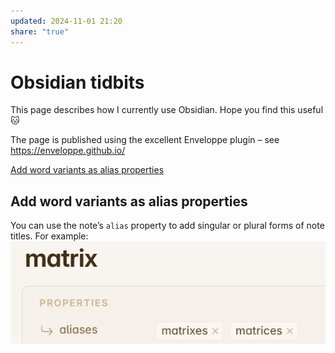 ```yaml
---
updated: 2024-11-01 21:20
share: "true"
---
```

# Obsidian tidbits
This page describes how I currently use Obsidian. Hope you find this useful 🐱 

The page is published using the excellent Enveloppe plugin – see https://enveloppe.github.io/

[Add word variants as alias properties](obsidian-tidbits.md#add-word-variants-as-alias-properties)
## Add word variants as alias properties
You can use the note’s `alias` property to add singular or plural forms of note titles. For example:
![400](./Images/obsidian-tidbits-use-aliases-for-plurals.png)
